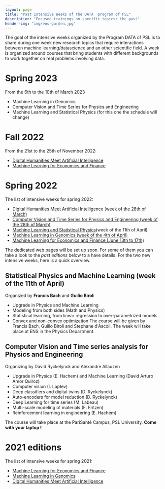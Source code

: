 ```yaml
---
layout: page
title: "Past Intensive Weeks of the DATA  program of PSL"
description: "Focused trainings on specific topics: the past"
header-img: "img/ens-garden.jpg"
---
```



The goal of the intensive weeks organized by the Program
DATA of PSL is to share during one week new research topics that require
interactions between machine learning/datascience and an other
scientific field. A week is organized around courses that bring
students with different backgrounds to work together on real problems
involving data.

# Spring 2023 
From the 6th to the 10th of March 2023
- Machine Learning in Genomics 
- Computer Vision and Time Series for Physics and Engineering
- Machine Learning and Statistical Physics (for this one the schedule will change)

# Fall 2022 
From the 21st to the 25th of November 2022:
- [Digital Humanities Meet Artificial Intelligence](../intensive-week-dhai-nov-2022)
- [Machine Learning for Economics and Finance](../intensive-week-ecofi-nov-2022)



# Spring 2022

The list of intensive weeks for spring 2022:


- [Digital Humanities Meet Artificial Intelligence (week of the 28th of March)](../intensive-week-dhai-2022)
- [Computer Vision and Time Series for Physics and Engineering (week of the 28th of March)](../intensive-week-cvforphy-2022)
- [Machine Learning and Statistical Physics](../intensive-week-ml-phystat-2022)(week of the 11th of April)
- [Machine Learning in Genomics (week of the 4th of April)](../intensive-week-genomics-2022)
- [Machine Learning for Economics and Finance (June 13th to 17th)](../intensive-week-ecofi-2022)


The dedicated web pages will be set up soon. For some of them you can take a look to the *past editions* below to a have details.
For the two new intensive weeks, here is a quick overview.

## Statistical Physics and Machine Learning (week of the 11th of April)
Organized by **Francis Bach** and **Guilio Biroli**
- Upgrade in Physics and Machine Learning
- Modeling from both sides (Math and Physics)
- Statistical learning, from linear regression to over-parametrized models
- Convex and non-convex optimization
The course will be given by Francis Bach, Guilio Biroli and Stephane d'Ascoli.
The week will take place at ENS in the Physics Department.



## Computer Vision and Time series analysis for Physics and Engineering
Organizing by David Ryckelynck and Alexandre Allauzen
- Upgrade in Physics (E. Hachem) and Machine Learning (David Arturo Amor Quiroz)
- Computer vision (I. Laptev)
- Deep classifiers and digital twins (D. Ryckelynck)
- Auto-encoders for model reduction (D. Ryckelynck)
- Deep Learning for time series (M. Labeau)
- Multi-scale modeling of materials (F. Fritzen)
- Reinforcement learning in engineering (E. Hachem)


The course will take place at the  PariSanté Campus, PSL University.  **Come with your laptop !**





# 2021 editions
The list of intensive weeks for spring 2021:
- [Machine Learning for Economics and Finance](../past/intensive-week-ecofi-2021)
- [Machine Learning in Genomics](../past/intensive-week-genomics-2021)
- [Digital Humanities Meet Artificial Intelligence](../past/intensive-week-dhai-2021)
